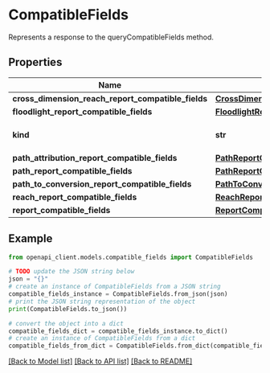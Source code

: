 # CompatibleFields

Represents a response to the queryCompatibleFields method.

## Properties

Name | Type | Description | Notes
------------ | ------------- | ------------- | -------------
**cross_dimension_reach_report_compatible_fields** | [**CrossDimensionReachReportCompatibleFields**](CrossDimensionReachReportCompatibleFields.md) |  | [optional] 
**floodlight_report_compatible_fields** | [**FloodlightReportCompatibleFields**](FloodlightReportCompatibleFields.md) |  | [optional] 
**kind** | **str** | The kind of resource this is, in this case dfareporting#compatibleFields. | [optional] 
**path_attribution_report_compatible_fields** | [**PathReportCompatibleFields**](PathReportCompatibleFields.md) |  | [optional] 
**path_report_compatible_fields** | [**PathReportCompatibleFields**](PathReportCompatibleFields.md) |  | [optional] 
**path_to_conversion_report_compatible_fields** | [**PathToConversionReportCompatibleFields**](PathToConversionReportCompatibleFields.md) |  | [optional] 
**reach_report_compatible_fields** | [**ReachReportCompatibleFields**](ReachReportCompatibleFields.md) |  | [optional] 
**report_compatible_fields** | [**ReportCompatibleFields**](ReportCompatibleFields.md) |  | [optional] 

## Example

```python
from openapi_client.models.compatible_fields import CompatibleFields

# TODO update the JSON string below
json = "{}"
# create an instance of CompatibleFields from a JSON string
compatible_fields_instance = CompatibleFields.from_json(json)
# print the JSON string representation of the object
print(CompatibleFields.to_json())

# convert the object into a dict
compatible_fields_dict = compatible_fields_instance.to_dict()
# create an instance of CompatibleFields from a dict
compatible_fields_from_dict = CompatibleFields.from_dict(compatible_fields_dict)
```
[[Back to Model list]](../README.md#documentation-for-models) [[Back to API list]](../README.md#documentation-for-api-endpoints) [[Back to README]](../README.md)


